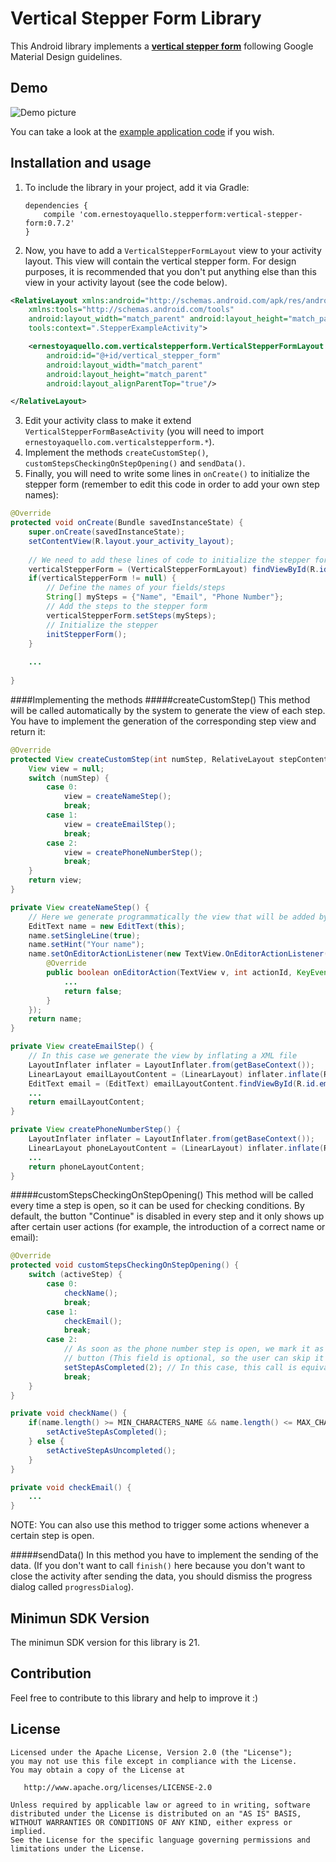 # Vertical Stepper Form Library
This Android library implements a [**vertical stepper form**](https://material.google.com/components/steppers.html) following Google Material Design guidelines.

## Demo
![Demo picture](http://i.imgur.com/pSNKLFe.gif)

You can take a look at the [example application code](https://github.com/ernestoyaquello/vertical-stepper-form/tree/master/app/src/main/java/verticalstepperform/ernestoyaquello/com/verticalstepperform) if you wish.

## Installation and usage
1. To include the library in your project, add it via Gradle:

	```
	dependencies {
		compile 'com.ernestoyaquello.stepperform:vertical-stepper-form:0.7.2'
	}
	```
2. Now, you have to add a ```VerticalStepperFormLayout``` view to your activity layout. This view will contain the vertical stepper form. For design purposes, it is recommended that you don't put anything else than this view in your activity layout (see the code below).

  ```xml
  <RelativeLayout xmlns:android="http://schemas.android.com/apk/res/android"
      xmlns:tools="http://schemas.android.com/tools"
      android:layout_width="match_parent" android:layout_height="match_parent"
      tools:context=".StepperExampleActivity">
  
      <ernestoyaquello.com.verticalstepperform.VerticalStepperFormLayout
          android:id="@+id/vertical_stepper_form"
          android:layout_width="match_parent"
          android:layout_height="match_parent"
          android:layout_alignParentTop="true"/>
  
  </RelativeLayout>
  ```
3. Edit your activity class to make it extend ```VerticalStepperFormBaseActivity``` (you will need to import ```ernestoyaquello.com.verticalstepperform.*```).
4. Implement the methods ```createCustomStep()```, ```customStepsCheckingOnStepOpening()``` and ```sendData()```.
5. Finally, you will need to write some lines in ```onCreate()``` to initialize the stepper form (remember to edit this code in order to add your own step names):

  ```java
  @Override
  protected void onCreate(Bundle savedInstanceState) {
      super.onCreate(savedInstanceState);
      setContentView(R.layout.your_activity_layout);
      
      // We need to add these lines of code to initialize the stepper form
      verticalStepperForm = (VerticalStepperFormLayout) findViewById(R.id.vertical_stepper_form);
      if(verticalStepperForm != null) {
          // Define the names of your fields/steps
          String[] mySteps = {"Name", "Email", "Phone Number"}; 
          // Add the steps to the stepper form
          verticalStepperForm.setSteps(mySteps);
          // Initialize the stepper
          initStepperForm();
      }
      
      ...
      
  }
  ```

####Implementing the methods
#####createCustomStep()
This method will be called automatically by the system to generate the view of each step. You have to implement the generation of the corresponding step view and return it:
```java
@Override
protected View createCustomStep(int numStep, RelativeLayout stepContent) {
	View view = null;
	switch (numStep) {
		case 0:
			view = createNameStep();
			break;
		case 1:
			view = createEmailStep();
			break;
		case 2:
			view = createPhoneNumberStep();
			break;
	}
	return view;
}

private View createNameStep() {
	// Here we generate programmatically the view that will be added by the system to the step content layout
	EditText name = new EditText(this);
	name.setSingleLine(true);
	name.setHint("Your name");
	name.setOnEditorActionListener(new TextView.OnEditorActionListener() {
		@Override
		public boolean onEditorAction(TextView v, int actionId, KeyEvent event) {
			...
			return false;
		}
	});
	return name;
}

private View createEmailStep() {
	// In this case we generate the view by inflating a XML file
	LayoutInflater inflater = LayoutInflater.from(getBaseContext());
	LinearLayout emailLayoutContent = (LinearLayout) inflater.inflate(R.layout.email_step_layout, null, false);
	EditText email = (EditText) emailLayoutContent.findViewById(R.id.email);
	...
	return emailLayoutContent;
}

private View createPhoneNumberStep() {
	LayoutInflater inflater = LayoutInflater.from(getBaseContext());
	LinearLayout phoneLayoutContent = (LinearLayout) inflater.inflate(R.layout.phone_step_layout, null, false);
	...
	return phoneLayoutContent;
}
```


#####customStepsCheckingOnStepOpening()
This method will be called every time a step is open, so it can be used for checking conditions. By default, the button "Continue" is disabled in every step and it only shows up after certain user actions (for example, the introduction of a correct name or email):
```java
@Override
protected void customStepsCheckingOnStepOpening() {
	switch (activeStep) {
		case 0: 
			checkName();
			break;
		case 1:
			checkEmail();
			break;
		case 2: 
			// As soon as the phone number step is open, we mark it as completed in order to show the "Continue"
			// button (This field is optional, so the user can skip it without giving any information)
			setStepAsCompleted(2); // In this case, this call is equivalent to "setActiveStepAsCompleted()"
			break;
	}
}

private void checkName() {
	if(name.length() >= MIN_CHARACTERS_NAME && name.length() <= MAX_CHARACTERS_NAME) {
		setActiveStepAsCompleted();
	} else {
		setActiveStepAsUncompleted();
	}
}

private void checkEmail() {
	...
}
```
NOTE: You can also use this method to trigger some actions whenever a certain step is open.

#####sendData()
In this method you have to implement the sending of the data.
(If you don't want to call ```finish()``` here because you don't want to close the activity after sending the data, you should dismiss the progress dialog called ```progressDialog```).

## Minimun SDK Version
The minimun SDK version for this library is 21.

## Contribution
Feel free to contribute to this library and help to improve it :)

## License
```
Licensed under the Apache License, Version 2.0 (the "License");
you may not use this file except in compliance with the License.
You may obtain a copy of the License at

   http://www.apache.org/licenses/LICENSE-2.0

Unless required by applicable law or agreed to in writing, software
distributed under the License is distributed on an "AS IS" BASIS,
WITHOUT WARRANTIES OR CONDITIONS OF ANY KIND, either express or implied.
See the License for the specific language governing permissions and
limitations under the License.
```
